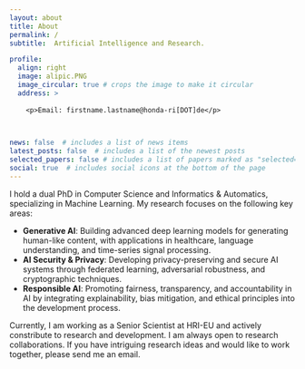 ```yaml
---
layout: about
title: About
permalink: /
subtitle:  Artificial Intelligence and Research.

profile:
  align: right
  image: alipic.PNG
  image_circular: true # crops the image to make it circular
  address: >
  
    <p>Email: firstname.lastname@honda-ri[DOT]de</p>

    

news: false  # includes a list of news items
latest_posts: false  # includes a list of the newest posts
selected_papers: false # includes a list of papers marked as "selected={true}"
social: true  # includes social icons at the bottom of the page
---
```

<p>
I hold a dual PhD in Computer Science and Informatics & Automatics, specializing in Machine Learning. My research focuses on the following key areas:
</p>
 <ul>
    <li>
      <strong>Generative AI</strong>: Building advanced deep learning models for generating human-like content,
      with applications in healthcare, language understanding, and time-series signal processing.
    </li>
    <li>
      <strong>AI Security & Privacy</strong>: Developing privacy-preserving and secure AI systems through federated learning,
      adversarial robustness, and cryptographic techniques.
    </li>
    <li>
      <strong>Responsible AI</strong>: Promoting fairness, transparency, and accountability in AI by integrating explainability,
      bias mitigation, and ethical principles into the development process.
    </li>
  </ul>

<p>
Currently, I am working as a Senior Scientist at HRI-EU and actively constribute to research and development. I am always open to research collaborations. If you have intriguing research ideas and would like to work together, please send me an email.</p>